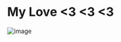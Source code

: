 # My Love <3 <3 <3
![image](https://github.com/user-attachments/assets/2d14c0b5-e5a2-4347-bf68-8402b1fc7cb5)
